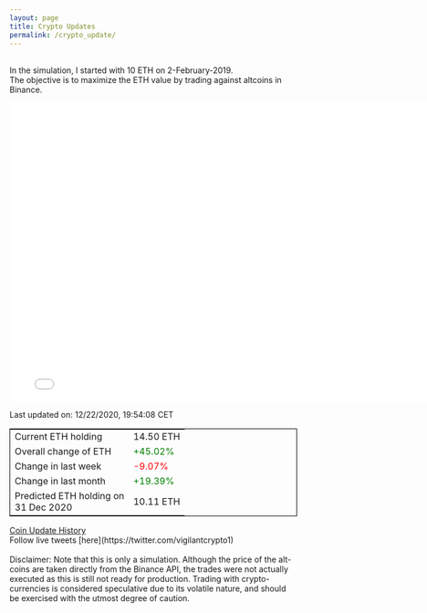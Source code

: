 ```yaml
---
layout: page
title: Crypto Updates
permalink: /crypto_update/
---
```

<!-- Global site tag (gtag.js) - Google Analytics -->
<script async src="https://www.googletagmanager.com/gtag/js?id=UA-103831149-5"></script>
<script>
  window.dataLayer = window.dataLayer || [];
  function gtag(){dataLayer.push(arguments);}
  gtag('js', new Date());

  gtag('config', 'UA-103831149-5');
</script>
<br>In the simulation, I started with 10 ETH on 2-February-2019.<br>The objective is to maximize the ETH value by trading against altcoins 
in Binance.

<iframe width="775" height="525" frameborder="0" scrolling="no" src="//plotly.com/~vikramaditya91/109.embed"></iframe>

Last updated on: 12/22/2020, 19:54:08 CET 
<table style="border:1px solid black;margin-left:auto;margin-right:auto;">
	<tbody>
	<tr>
		<td>Current ETH holding</td>
		<td>     14.50 ETH</td>
	</tr>
	<tr>
		<td>Overall change of ETH</td>
		<td><font color="green">+45.02%</font></td>
	</tr>
	<tr>
		<td>Change in last week</td>
		<td><font color="red">-9.07%</font></td>
	</tr>
	<tr>
		<td>Change in last month</td>
		<td><font color="green">+19.39%</font></td>
	</tr>
    <tr>
		<td>Predicted ETH holding on<br>31 Dec 2020</td>
		<td>     10.11 ETH</td>
	</tr>
	</tbody>
</table>
<a href="{{ site.baseurl }}/crypto_history">Coin Update History</a>
<br>
Follow live tweets [here](https://twitter.com/vigilantcrypto1)
<br>
<br>
Disclaimer:
Note that this is only a simulation. Although the price of the alt-coins are taken directly from the Binance API, the trades were not actually executed as this is still not ready for production.
Trading with crypto-currencies is considered speculative due to its volatile nature, and should be exercised with the utmost degree of caution.